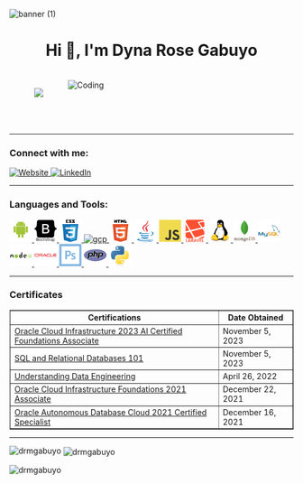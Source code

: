 ![banner (1)](https://github.com/drmgabuyo/drmgabuyo/assets/147422759/6aa23acb-caf4-40e8-8e46-616a25ce8759)
<h1 align="center">Hi 👋, I'm Dyna Rose Gabuyo</h1>

<br/>
<img align="right" alt="Coding" width="400" src="https://camo.githubusercontent.com/0f2df9c6430300192232520a10bc3f09066cee3c6f1205da8490ac2b1d69d9e5/68747470733a2f2f6d69722d73332d63646e2d63662e626568616e63652e6e65742f70726f6a6563745f6d6f64756c65732f646973702f3630313031343131363737303437352e363036386265666634363430612e676966">


<p align="center">
  <!-- Typing SVG by DenverCoder1 - https://github.com/DenverCoder1/readme-typing-svg -->
  <a href="https://github.com/DenverCoder1/readme-typing-svg">
    <img src="https://readme-typing-svg.demolab.com/?lines=I'm a %20web%20developer.%20%20;I %20specialized%20in%20creating%20;interactive%20and%20;user-friendly %20websites%20;&font=Fira%20Code&center=true&width=440&height=45&color=f75c7e&vCenter=true&pause=1000&size=22" /></a>
</p>
<br/>
<br/>
<hr/>

<!-- Contact -->
<h3 align="left">Connect with me:</h3>
<p align="left">
 





<a href="mailto: drmgabuyo@gmail.com">
    <img src="https://camo.githubusercontent.com/571384769c09e0c66b45e39b5be70f68f552db3e2b2311bc2064f0d4a9f5983b/68747470733a2f2f696d672e736869656c64732e696f2f62616467652f476d61696c2d4431343833363f7374796c653d666f722d7468652d6261646765266c6f676f3d676d61696c266c6f676f436f6c6f723d7768697465" alt="Website" data-canonical-src="https://img.shields.io/badge/Gmail-D14836?style=for-the-badge&logo=gmail&logoColor=white" style="max-width: 100%;">
 </a>

     
<a href="https://www.linkedin.com/in/gabuyo-dyna-rose-m-a808a2266/">
                <img src="https://camo.githubusercontent.com/7e1a1a039c75a7c4d2a91d7f97bf0a1c2adcf7cb49b7dbbfc02963a4f9fdaca4/68747470733a2f2f696d672e736869656c64732e696f2f62616467652f6c696e6b6564696e2d2532333030373742352e7376673f7374796c653d666f722d7468652d6261646765266c6f676f3d6c696e6b6564696e266c6f676f436f6c6f723d7768697465" alt="LinkedIn" data-canonical-src="https://img.shields.io/badge/linkedin-%230077B5.svg?style=for-the-badge&amp;logo=linkedin&amp;logoColor=white" style="max-width: 100%;">
    </a>




 
</p>

<hr/>

<h3 align="left">Languages and Tools:</h3>
<p align="left"> <a href="https://developer.android.com" target="_blank" rel="noreferrer"> <img src="https://raw.githubusercontent.com/devicons/devicon/master/icons/android/android-original-wordmark.svg" alt="android" width="40" height="40"/> </a> <a href="https://getbootstrap.com" target="_blank" rel="noreferrer"> <img src="https://raw.githubusercontent.com/devicons/devicon/master/icons/bootstrap/bootstrap-plain-wordmark.svg" alt="bootstrap" width="40" height="40"/> </a> <a href="https://www.w3schools.com/css/" target="_blank" rel="noreferrer"> <img src="https://raw.githubusercontent.com/devicons/devicon/master/icons/css3/css3-original-wordmark.svg" alt="css3" width="40" height="40"/> </a> <a href="https://cloud.google.com" target="_blank" rel="noreferrer"> <img src="https://www.vectorlogo.zone/logos/google_cloud/google_cloud-icon.svg" alt="gcp" width="40" height="40"/> </a> <a href="https://www.w3.org/html/" target="_blank" rel="noreferrer"> <img src="https://raw.githubusercontent.com/devicons/devicon/master/icons/html5/html5-original-wordmark.svg" alt="html5" width="40" height="40"/> </a> <a href="https://www.java.com" target="_blank" rel="noreferrer"> <img src="https://raw.githubusercontent.com/devicons/devicon/master/icons/java/java-original.svg" alt="java" width="40" height="40"/> </a> <a href="https://developer.mozilla.org/en-US/docs/Web/JavaScript" target="_blank" rel="noreferrer"> <img src="https://raw.githubusercontent.com/devicons/devicon/master/icons/javascript/javascript-original.svg" alt="javascript" width="40" height="40"/> </a> <a href="https://laravel.com/" target="_blank" rel="noreferrer"> <img src="https://raw.githubusercontent.com/devicons/devicon/master/icons/laravel/laravel-plain-wordmark.svg" alt="laravel" width="40" height="40"/> </a> <a href="https://www.linux.org/" target="_blank" rel="noreferrer"> <img src="https://raw.githubusercontent.com/devicons/devicon/master/icons/linux/linux-original.svg" alt="linux" width="40" height="40"/> </a> <a href="https://www.mongodb.com/" target="_blank" rel="noreferrer"> <img src="https://raw.githubusercontent.com/devicons/devicon/master/icons/mongodb/mongodb-original-wordmark.svg" alt="mongodb" width="40" height="40"/> </a> <a href="https://www.mysql.com/" target="_blank" rel="noreferrer"> <img src="https://raw.githubusercontent.com/devicons/devicon/master/icons/mysql/mysql-original-wordmark.svg" alt="mysql" width="40" height="40"/> </a> <a href="https://nodejs.org" target="_blank" rel="noreferrer"> <img src="https://raw.githubusercontent.com/devicons/devicon/master/icons/nodejs/nodejs-original-wordmark.svg" alt="nodejs" width="40" height="40"/> </a> <a href="https://www.oracle.com/" target="_blank" rel="noreferrer"> <img src="https://raw.githubusercontent.com/devicons/devicon/master/icons/oracle/oracle-original.svg" alt="oracle" width="40" height="40"/> </a> <a href="https://www.photoshop.com/en" target="_blank" rel="noreferrer"> <img src="https://raw.githubusercontent.com/devicons/devicon/master/icons/photoshop/photoshop-line.svg" alt="photoshop" width="40" height="40"/> </a> <a href="https://www.php.net" target="_blank" rel="noreferrer"> <img src="https://raw.githubusercontent.com/devicons/devicon/master/icons/php/php-original.svg" alt="php" width="40" height="40"/> </a> <a href="https://www.python.org" target="_blank" rel="noreferrer"> <img src="https://raw.githubusercontent.com/devicons/devicon/master/icons/python/python-original.svg" alt="python" width="40" height="40"/> </a> </p>

<hr/>


<h3 align="left">Certificates</h3>

<table border="1">
        <tr>
            <th>Certifications</th>
            <th>Date Obtained</th>
        </tr>

  <tr>
            <td><a href="https://catalog-education.oracle.com/pls/certview/sharebadge?id=D240DC5AE864459BF673D9E0CEC7C7BD7800F08ABF1E6D20E5E9FA01754933F2">Oracle Cloud Infrastructure 2023 AI Certified Foundations Associate</a></td>
            <td>November 5, 2023</td>
        </tr>
  <tr>
            <td><a href="https://courses.cognitiveclass.ai/certificates/5aec7e22a21b458cba6cc28540c542ab">SQL and Relational Databases 101</a></td>
            <td>November 5, 2023</td>
        </tr>
        <tr>
            <td><a href="https://www.datacamp.com/statement-of-accomplishment/course/7b9ab150dd9cb839d2331304602ddf8fe116c092?share=true">Understanding Data Engineering</a></td>
            <td>April 26, 2022</td>
        </tr>
        <tr>
            <td><a href="https://catalog-education.oracle.com/pls/certview/sharebadge?id=E8AFF7F17586BE21C1F912BB93A354F388D3EE8B41328431A400C8D2F733A870">Oracle Cloud Infrastructure Foundations 2021 Associate</a></td>
            <td>December 22, 2021</td>
        </tr>
        <tr>
            <td><a href="https://catalog-education.oracle.com/pls/certview/sharebadge?id=CBA4000971F7D8033AF9E726BAAF2F0F719B4317B1EC2C148166379D2CB46E31">Oracle Autonomous Database Cloud 2021 Certified Specialist</a></td>
            <td>December 16, 2021</td>
        </tr>
    </table>



<hr/>



<p><img align="left" src="https://github-readme-stats.vercel.app/api/top-langs?username=drmgabuyo&show_icons=true&locale=en&layout=compact" alt="drmgabuyo" /></p>

<p>&nbsp;<img align="center" src="https://github-readme-stats.vercel.app/api?username=drmgabuyo&show_icons=true&locale=en" alt="drmgabuyo" /></p>

<p><img align="center" src="https://github-readme-streak-stats.herokuapp.com/?user=drmgabuyo&" alt="drmgabuyo" /></p>

